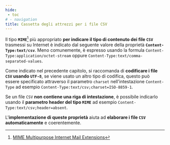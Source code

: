 ```yaml
---
hide:
 - toc
# - navigation
title: Cassetta degli attrezzi per i file CSV
---
```


Il tipo **`MIME`**[^1] più appropriato **per indicare il tipo di contenuto dei file `CSV`** trasmessi su Internet è indicato dal seguente valore della proprietà **`Content-Type:text/csv`**. Meno comunemente, è espresso usando la formula `Content-Type:application/octet-stream` oppure `Content-Type:text/comma-separated-values`.

Come indicato nel precedente capitolo, si raccomanda di **codificare i file `CSV` usando `UTF-8`**, se viene usato un altro tipo di codifica, questo può essere specificato attraverso il parametro `charset` nell'intestazione `Content-Type` ad esempio `Content-Type:text/csv;charset=ISO-8859-1`.

Se un file `CSV` **non contiene una riga di intestazione**, è possibile indicarlo usando il **parametro header del tipo `MIME`** ad esempio `Content-Type:text/csv;header=absent`.

L'**implementazione di queste proprietà** aiuta ad **elaborare i file `CSV` automaticamente** e coerentemente.

[^1]: [MIME Multipurpose Internet Mail Extensions](https://it.wikipedia.org/wiki/Multipurpose_Internet_Mail_Extensions)